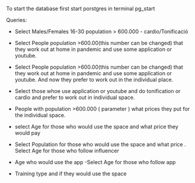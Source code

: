To start the database first start porstgres in terminal
pg_start


Queries:

- Select Males/Females 16-30 population > 600.000 - cardio/Tonificació

- Select People population >600.00(this number can be changed) that they work out at home in pandemic and use some 
  application or youtube. 
  
-  Select People population >600.00(this number can be changed) that they work out at home in pandemic and use some 
  application or youtube. And now they prefer to work out in the individual place.
   
- Select those whoe use application or youtube and do tonification or cardio and prefer to work out in individual space. 

- People with population >600.000 ( parameter ) what prices they put for the individual space. 



- select Age for those who would use the space and what price they would pay
- Select Population for those who would use the space and what price
. Select Age for those who follow influencer
  
- Age who would use the app
-Select Age for those who follow app
  
- Training type and if they would use the space